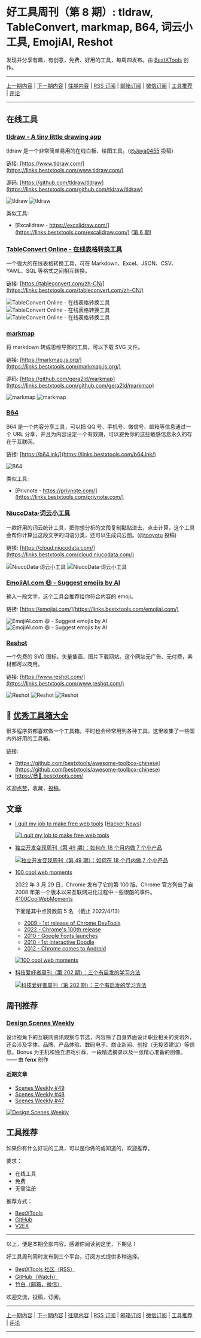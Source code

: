 # 好工具周刊（第 8 期）: tldraw, TableConvert, markmap, B64, 词云小工具, EmojiAI, Reshot

发现并分享有趣，有创意，免费、好用的工具，每周四发布。由 [BestXTools](https://www.bestxtools.com/) 创作。

---

[上一期内容](https://github.com/bestxtools/weekly-cn/blob/main/docs/issue-7.md) | [下一期内容](https://github.com/bestxtools/weekly-cn/blob/main/docs/issue-9.md) | [往期内容](https://github.com/bestxtools/weekly-cn) | [RSS 订阅](https://discuss-cn.bestxtools.com/t/weekly) | [邮箱订阅](https://bestxtools.zhubai.love/) | [微信订阅](https://discuss-cn.bestxtools.com/d/5/2) | [工具推荐](https://discuss-cn.bestxtools.com/d/8) | [评论](https://discuss-cn.bestxtools.com/d/22/3)

---

## 在线工具

### [tldraw - A tiny little drawing app](https://links.bestxtools.com/www.tldraw.com/)

tldraw 是一个非常简单易用的在线白板、绘图工具。([@Jaya0455](https://discuss-cn.bestxtools.com/d/8/14) 投稿)

链接: [https://www.tldraw.com/](https://links.bestxtools.com/www.tldraw.com/)

源码: [https://github.com/tldraw/tldraw](https://links.bestxtools.com/github.com/tldraw/tldraw)

![tldraw](https://cdn.jsdelivr.net/gh/bestxtools/weekly-cn@main/images/2022-04-13-16-25-43.png)
![tldraw](https://cdn.jsdelivr.net/gh/bestxtools/weekly-cn@main/images/2022-04-13-16-25-42.png)

类似工具:

- [Excalidraw - https://excalidraw.com/](https://links.bestxtools.com/excalidraw.com/) ([第 6 期](https://discuss-cn.bestxtools.com/d/14))

### [TableConvert Online - 在线表格转换工具](https://links.bestxtools.com/tableconvert.com/zh-CN/)

一个强大的在线表格转换工具，可在 Markdown、Excel、JSON、CSV、YAML、SQL 等格式之间相互转换。

链接: [https://tableconvert.com/zh-CN/](https://links.bestxtools.com/tableconvert.com/zh-CN/)

![TableConvert Online - 在线表格转换工具](https://cdn.jsdelivr.net/gh/bestxtools/weekly-cn@main/images/2022-04-13-13-45-51.png)
![TableConvert Online - 在线表格转换工具](https://cdn.jsdelivr.net/gh/bestxtools/weekly-cn@main/images/2022-04-13-13-46-27.png)
![TableConvert Online - 在线表格转换工具](https://cdn.jsdelivr.net/gh/bestxtools/weekly-cn@main/images/2022-04-13-13-46-56.png?v2)

### [markmap](https://links.bestxtools.com/markmap.js.org/)

将 markdown 转成思维导图的工具，可以下载 SVG 文件。

链接: [https://markmap.js.org/](https://links.bestxtools.com/markmap.js.org/)

源码: [https://github.com/gera2ld/markmap](https://links.bestxtools.com/github.com/gera2ld/markmap)

![markmap](https://cdn.jsdelivr.net/gh/bestxtools/weekly-cn@main/images/2022-04-13-16-31-20.png)
![markmap](https://cdn.jsdelivr.net/gh/bestxtools/weekly-cn@main/images/2022-04-13-16-32-14.png)

### [B64](https://links.bestxtools.com/b64.ink/)

B64 是一个内容分享工具，可以把 QQ 号、手机号、微信号、邮箱等信息通过一个 URL 分享，并且为内容设定一个有效期，可以避免你的这些敏感信息永久的存在于互联网。

链接: [https://b64.ink/](https://links.bestxtools.com/b64.ink/)

![B64](https://cdn.jsdelivr.net/gh/bestxtools/weekly-cn@main/images/2022-04-13-15-38-24.png)

类似工具:

- [Privnote - https://privnote.com/](https://links.bestxtools.com/privnote.com/)

### [NiucoData·词云小工具](https://links.bestxtools.com/cloud.niucodata.com/)

一款好用的词云统计工具，把你想分析的文段复制黏贴进去，点击计算，这个工具会帮你计算出这段文字的词语分类，还可以生成词云图。([@tooyotu](https://links.bestxtools.com/www.v2ex.com/t/836201#r_11525627) 投稿)

链接: [https://cloud.niucodata.com/](https://links.bestxtools.com/cloud.niucodata.com/)

![NiucoData·词云小工具](https://cdn.jsdelivr.net/gh/bestxtools/weekly-cn@main/images/2022-04-13-11-02-42.png)
![NiucoData·词云小工具](https://cdn.jsdelivr.net/gh/bestxtools/weekly-cn@main/images/2022-04-13-11-04-53.png)

### [EmojiAI.com 😃 - Suggest emojis by AI](https://links.bestxtools.com/emojiai.com/)

输入一段文字，这个工具会推荐给你符合内容的 emoji。

链接: [https://emojiai.com/](https://links.bestxtools.com/emojiai.com/)

![EmojiAI.com 😃 - Suggest emojis by AI](https://cdn.jsdelivr.net/gh/bestxtools/weekly-cn@main/images/2022-04-13-10-29-27.png)
![EmojiAI.com 😃 - Suggest emojis by AI](https://cdn.jsdelivr.net/gh/bestxtools/weekly-cn@main/images/2022-04-13-10-30-33.png)

### [Reshot](https://links.bestxtools.com/www.reshot.com/)

一个免费的 SVG 图标，矢量插画，图片下载网站。这个网站无广告、无付费，素材都可以商用。

链接: [https://www.reshot.com/](https://links.bestxtools.com/www.reshot.com/)

![Reshot](https://cdn.jsdelivr.net/gh/bestxtools/weekly-cn@main/images/2022-04-13-14-28-36.png)
![Reshot](https://cdn.jsdelivr.net/gh/bestxtools/weekly-cn@main/images/2022-04-13-14-29-17.png)
![Reshot](https://cdn.jsdelivr.net/gh/bestxtools/weekly-cn@main/images/2022-04-13-14-32-21.png)

## 🧰 [优秀工具箱大全](https://awesome-toolbox-chinese.bestxtools.com/)

很多程序员都喜欢做一个工具箱。平时也会经常用到各种工具。这里收集了一些国内外好用的工具箱。

链接:

- [https://github.com/bestxtools/awesome-toolbox-chinese](https://github.com/bestxtools/awesome-toolbox-chinese)
- [https://😎🧰.bestxtools.com/](https://😎🧰.bestxtools.com/)

欢迎[点赞](https://github.com/bestxtools/awesome-toolbox-chinese)，收藏，[投稿](https://github.com/bestxtools/awesome-toolbox-chinese/issues)。

## 文章

- [I quit my job to make free web tools](https://links.bestxtools.com/www.nslookup.io/blog/i-quit-my-job/) ([Hacker News](https://links.bestxtools.com/news.ycombinator.com/item?id=30357192))

  [![I quit my job to make free web tools](https://cdn.jsdelivr.net/gh/bestxtools/weekly-cn@main/images/2022-04-13-21-22-12.png)](https://links.bestxtools.com/www.nslookup.io/blog/i-quit-my-job/)

- [独立开发变现周刊（第 49 期）：如何在 18 个月内做 7 个小产品](https://links.bestxtools.com/www.ezindie.com/weekly/issue-49)

  [![独立开发变现周刊（第 49 期）：如何在 18 个月内做 7 个小产品](https://cdn.jsdelivr.net/gh/bestxtools/weekly-cn@main/images/2022-04-13-21-35-30.png)](https://links.bestxtools.com/www.ezindie.com/weekly/issue-49)

- [100 cool web moments](https://links.bestxtools.com/developer.chrome.com/100/)

  2022 年 3 月 29 日，Chrome 发布了它的第 100 版。Chrome 官方列出了自 2008 年第一个版本以来互联网进化过程中一些很酷的事件。
  [#100CoolWebMoments](https://links.bestxtools.com/twitter.com/hashtag/100CoolWebMoments)

  下面是其中点赞数前 5 名 （截止 2022/4/13）

  - [2009 - 1st release of Chrome DevTools](https://links.bestxtools.com/blog.chromium.org/2009/06/developer-tools-for-google-chrome.html)
  - [2022 - Chrome's 100th release](https://links.bestxtools.com/developer.chrome.com/blog/new-in-chrome-100/)
  - [2010 - Google Fonts launches](http://links.bestxtools.com/googlecode.blogspot.com/2010/05/introducing-google-font-api-google-font.html)
  - [2010 - 1st interactive Doodle](https://links.bestxtools.com/tech.amikelive.com/node-292/googles-pacman-doodle-and-the-new-era-of-interactive-html/)
  - [2012 - Chrome comes to Android](https://links.bestxtools.com/chrome.googleblog.com/2012/02/introducing-chrome-for-android.html)

  [![100 cool web moments](https://cdn.jsdelivr.net/gh/bestxtools/weekly-cn@main/images/2022-03-29-00-01-00.png)](https://links.bestxtools.com/developer.chrome.com/100/)

- [科技爱好者周刊（第 202 期）：三个有启发的学习方法](https://links.bestxtools.com/www.ruanyifeng.com/blog/2022/04/weekly-issue-202.html)

  [![科技爱好者周刊（第 202 期）：三个有启发的学习方法](https://cdn.jsdelivr.net/gh/bestxtools/weekly-cn@main/images/2022-04-13-16-32-24.png)](https://links.bestxtools.com/www.ruanyifeng.com/blog/2022/04/weekly-issue-202.html)

## 周刊推荐

### [Design Scenes Weekly](https://links.bestxtools.com/designscenes.zhubai.love/)

设计视角下的互联网资讯观察与节选，内容除了自身界面设计职业相关的资讯外，还会涉及字体、品牌、产品体验、数码电子、商业新闻、创投（无投资建议）等信息。Bonus 为主机和独立游戏引荐、一段精选摘录以及一张精心准备的图像。—— 由 **fenx** 创作

#### 近期文章

- [Scenes Weekly #49](https://links.bestxtools.com/designscenes.zhubai.love/posts/2125143039055626240)
- [Scenes Weekly #48](https://links.bestxtools.com/designscenes.zhubai.love/posts/2123324174885322752)
- [Scenes Weekly #47](https://links.bestxtools.com/designscenes.zhubai.love/posts/2120066691403902976)

[![Design Scenes Weekly](https://cdn.jsdelivr.net/gh/bestxtools/weekly-cn@main/images/2022-04-13-21-12-22.png)](https://links.bestxtools.com/designscenes.zhubai.love/)

## 工具推荐

如果你有什么好玩的工具，可以是你做的或知道的，欢迎推荐。

要求：

- 在线工具
- 免费
- 无需注册

推荐方式：

- [BestXTools](https://discuss-cn.bestxtools.com/d/8)
- [GitHub](https://github.com/bestxtools/weekly-cn/issues)
- [V2EX](https://links.bestxtools.com/www.v2ex.com/t/836201?r=BestXTools)

---

以上，便是本期全部内容。感谢你阅读到这里，下期见！

好工具周刊同时发布到三个平台，订阅方式提供多种选择。

- [BestXTools 社区（RSS）](https://discuss-cn.bestxtools.com/t/weekly)
- [GitHub（Watch）](https://github.com/bestxtools/weekly-cn)
- [竹白（邮箱，微信）](https://bestxtools.zhubai.love/)

欢迎交流，投稿，订阅。

---

[上一期内容](https://github.com/bestxtools/weekly-cn/blob/main/docs/issue-7.md) | [下一期内容](https://github.com/bestxtools/weekly-cn/blob/main/docs/issue-9.md) | [往期内容](https://github.com/bestxtools/weekly-cn) | [RSS 订阅](https://discuss-cn.bestxtools.com/t/weekly) | [邮箱订阅](https://bestxtools.zhubai.love/) | [微信订阅](https://discuss-cn.bestxtools.com/d/5/2) | [工具推荐](https://discuss-cn.bestxtools.com/d/8) | [评论](https://discuss-cn.bestxtools.com/d/22/3)

---
